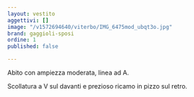 ```yaml
---
layout: vestito
aggettivi: []
image: "/v1572694640/viterbo/IMG_6475mod_ubqt3o.jpg"
brand: gaggioli-sposi
ordine: 1
published: false

---
```

Abito con ampiezza moderata, linea ad A.

Scollatura a V sul davanti e prezioso ricamo in pizzo sul retro.